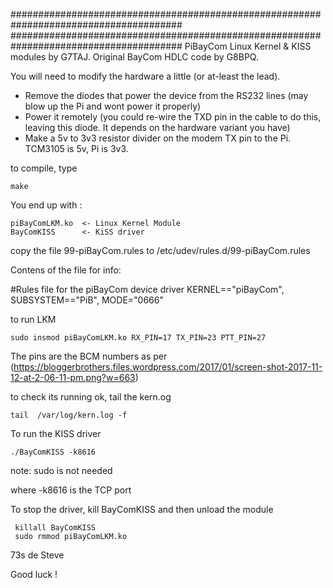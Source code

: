 #######################################################################################
#######################################################################################
PiBayCom Linux Kernel & KISS modules by G7TAJ. Original BayCom HDLC code by G8BPQ.


You will need to modify the hardware a little (or at-least the lead).

  * Remove the diodes that power the device from the RS232 lines (may blow up the Pi and wont power it properly)
  * Power it remotely (you could re-wire the TXD pin in the cable to do this, leaving this diode. It depends on the hardware variant you have)
  * Make a 5v to 3v3 resistor divider on the modem TX pin to the Pi. TCM3105 is 5v, Pi is 3v3.



to compile, type

	make


You end up with :

	piBayComLKM.ko  <- Linux Kernel Module
	BayComKISS      <- KiSS driver 


copy the file 99-piBayCom.rules to /etc/udev/rules.d/99-piBayCom.rules


Contens of the file for info:

#Rules file for the piBayCom device driver
KERNEL=="piBayCom", SUBSYSTEM=="PiB", MODE="0666"




to run LKM

	sudo insmod piBayComLKM.ko RX_PIN=17 TX_PIN=23 PTT_PIN=27


The pins are the BCM numbers as per (https://bloggerbrothers.files.wordpress.com/2017/01/screen-shot-2017-11-12-at-2-06-11-pm.png?w=663)


to check its running ok, tail the kern.og

	tail  /var/log/kern.log -f


To run the KISS driver

	./BayComKISS -k8616

note: sudo is not needed

where -k8616 is the TCP port


To stop the driver, kill BayComKISS and then unload the module

	 killall BayComKISS
	 sudo rmmod piBayComLKM.ko


73s de Steve

Good luck !
